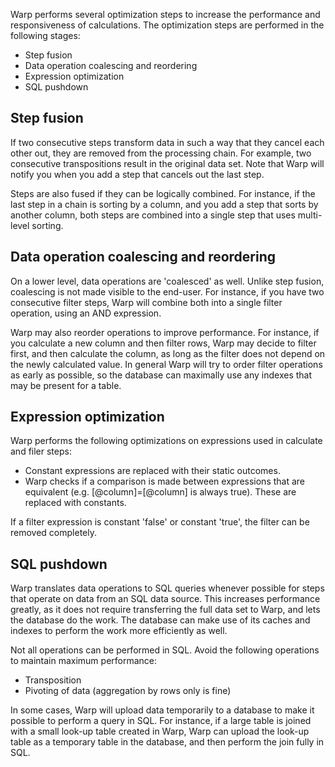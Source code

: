 Warp performs several optimization steps to increase the performance and responsiveness of calculations. The optimization steps are performed in the following stages:

* Step fusion
* Data operation coalescing and reordering
* Expression optimization
* SQL pushdown

## Step fusion

If two consecutive steps transform data in such a way that they cancel each other out, they are removed from the processing chain. For example, two consecutive transpositions result in the original data set. Note that Warp will notify you when you add a step that cancels out the last step. 

Steps are also fused if they can be logically combined. For instance, if the last step in a chain is sorting by a column, and you add a step that sorts by another column, both steps are combined into a single step that uses multi-level sorting.

## Data operation coalescing and reordering

On a lower level, data operations are 'coalesced' as well. Unlike step fusion, coalescing is not made visible to the end-user. For instance, if you have two consecutive filter steps, Warp will combine both into a single filter operation, using an AND expression. 

Warp may also reorder operations to improve performance. For instance, if you calculate a new column and then filter rows, Warp may decide to filter first, and then calculate the column, as long as the filter does not depend on the newly calculated value. In general Warp will try to order filter operations as early as possible, so the database can maximally use any indexes that may be present for a table.

## Expression optimization

Warp performs the following optimizations on expressions used in calculate and filer steps:

* Constant expressions are replaced with their static outcomes. 
* Warp checks if a comparison is made between expressions that are equivalent (e.g. [@column]=[@column] is always true). These are replaced with constants.

If a filter expression is constant 'false' or constant 'true', the filter can be removed completely.

## SQL pushdown

Warp translates data operations to SQL queries whenever possible for steps that operate on data from an SQL data source. This increases performance greatly, as it does not require transferring the full data set to Warp, and lets the database do the work. The database can make use of its caches and indexes to perform the work more efficiently as well.

Not all operations can be performed in SQL. Avoid the following operations to maintain maximum performance:

* Transposition
* Pivoting of data (aggregation by rows only is fine)

In some cases, Warp will upload data temporarily to a database to make it possible to perform a query in SQL. For instance, if a large table is joined with a small look-up table created in Warp, Warp can upload the look-up table as a temporary table in the database, and then perform the join fully in SQL.